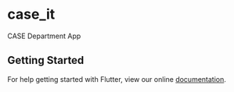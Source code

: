 # case_it

CASE Department App

## Getting Started

For help getting started with Flutter, view our online
[documentation](https://flutter.io/).
